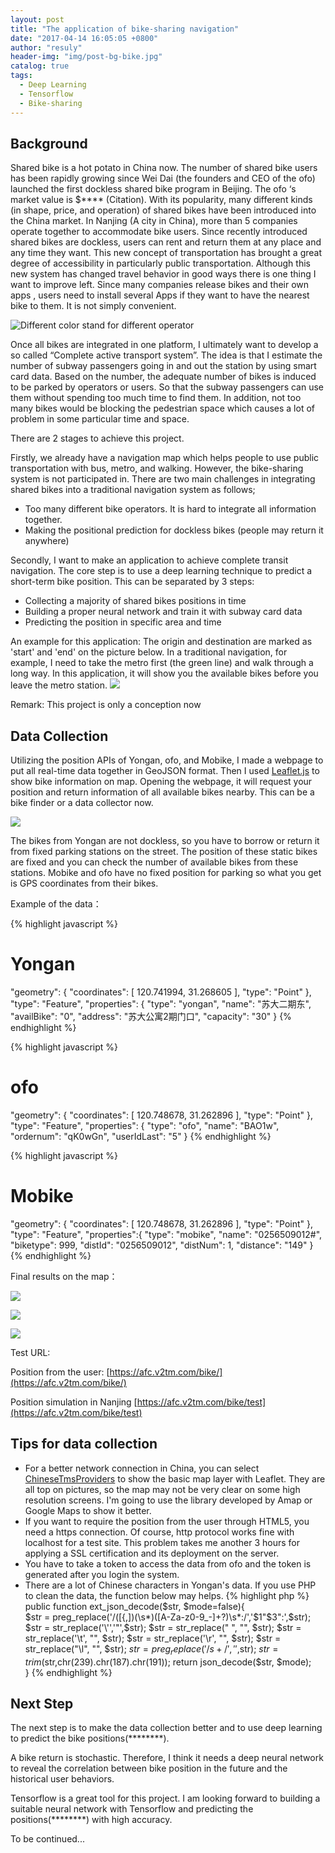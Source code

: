 ```yaml
---
layout: post
title: "The application of bike-sharing navigation"
date: "2017-04-14 16:05:05 +0800"
author: "resuly"
header-img: "img/post-bg-bike.jpg"
catalog: true
tags:
  - Deep Learning
  - Tensorflow
  - Bike-sharing
---
```


## Background

Shared bike is a hot potato in China now. The number of shared bike users has been rapidly growing since Wei Dai (the founders and CEO of the ofo) launched the first dockless shared bike program in Beijing. The ofo ‘s market value is $**** (Citation). With its popularity, many different kinds (in shape, price, and operation) of shared bikes have been introduced into the China market. In Nanjing (A city in China), more than 5 companies operate together to accommodate bike users. Since recently introduced shared bikes are dockless, users can rent and return them at any place and any time they want. This new concept of transportation has brought a great degree of accessibility in particularly public transportation. Although this new system has changed travel behavior in good ways there is one thing I want to improve left. Since many companies release bikes and their own apps , users need to install several Apps if they want to have the nearest bike to them. It is not simply convenient.

![Different color stand for different operator](/img/in_post/2017/04/bikes.jpg)

Once all bikes are integrated in one platform, I ultimately want to develop a so called “Complete active transport system”. The idea is that I estimate the number of subway passengers going in and out the station by using smart card data. Based on the number, the adequate number of bikes is induced to be parked by operators or users. So that the subway passengers can use them without spending too much time to find them. In addition, not too many bikes would be blocking the pedestrian space which causes a lot of problem in some particular time and space.

There are 2 stages to achieve this project.

Firstly, we already have a navigation map which  helps people to use public transportation with bus, metro, and walking. However, the bike-sharing system is not participated in. There are two main challenges in integrating shared bikes into a traditional navigation system as follows;
- Too many different bike operators. It is hard to integrate all information together.
- Making the positional prediction for dockless bikes (people may return it anywhere)

Secondly, I want to make an application to achieve complete transit navigation. The core step is to use a deep learning technique to predict a short-term bike position. This can be separated by 3 steps:
- Collecting a majority of shared bikes positions in time
- Building a proper neural network and train it with subway card data
- Predicting the position in specific area and time

An example for this application: The origin and destination are marked as 'start' and 'end' on the picture below. In a traditional navigation, for example, I need to take the metro first (the green line) and walk through a long way. In this application, it will show you the available bikes before you leave the metro station.
![](/img/in_post/2017/04/20170416154448.jpg)

Remark: This project is only a conception now

## Data Collection

Utilizing the position APIs of Yongan, ofo, and Mobike, I made a webpage to put all real-time data together in GeoJSON format. Then I used [Leaflet.js](http://leafletjs.com/) to show bike information on map. Opening the webpage, it will request your position and return information of all available bikes nearby. This can be a bike finder or a data collector now.

[![](/img/in_post/2017/04/3bikes.jpg)](/img/in_post/2017/04/3bikes.jpg)

The bikes from Yongan are not dockless, so you have to borrow or return it from fixed parking stations on the street. The position of these static bikes are fixed and you can check the number of available bikes from these stations. Mobike and ofo have no fixed position for parking so what you get is GPS coordinates from their bikes.

Example of the data：

{% highlight javascript %}
# Yongan
"geometry": {
  "coordinates": [
    120.741994,
    31.268605
  ],
  "type": "Point"
},
"type": "Feature",
"properties": {
  "type": "yongan",
  "name": "苏大二期东",
  "availBike": "0",
  "address": "苏大公寓2期门口",
  "capacity": "30"
}
{% endhighlight %}

{% highlight javascript %}
# ofo
"geometry": {
  "coordinates": [
    120.748678,
    31.262896
  ],
  "type": "Point"
},
"type": "Feature",
"properties": {
  "type": "ofo",
  "name": "BAO1w",
  "ordernum": "qK0wGn",
  "userIdLast": "5"
}
{% endhighlight %}

{% highlight javascript %}
# Mobike
"geometry": {
  "coordinates": [
    120.748678,
    31.262896
  ],
  "type": "Point"
},
"type": "Feature",
"properties":{
  "type": "mobike",
  "name": "0256509012#",
  "biketype": 999,
  "distId": "0256509012",
  "distNum": 1,
  "distance": "149"
}
{% endhighlight %}

Final results on the map：

![](/img/in_post/2017/04/2.jpg)

![](/img/in_post/2017/04/3.png)

![](/img/in_post/2017/04/4.png)


Test URL:

Position from the user:
[https://afc.v2tm.com/bike/](https://afc.v2tm.com/bike/)

Position simulation in Nanjing
[https://afc.v2tm.com/bike/test](https://afc.v2tm.com/bike/test)

## Tips for data collection

- For a better network connection in China, you can select [ChineseTmsProviders](https://github.com/htoooth/Leaflet.ChineseTmsProviders) to show the basic map layer with Leaflet. They are all top on pictures, so the map may not be very clear on some high resolution screens. I'm going to use the library developed by Amap or Google Maps to show it better.
- If you want to require the position from the user through HTML5, you need a https connection. Of course, http protocol works fine with localhost for a test site. This problem takes me another 3 hours for applying a SSL certification and its deployment on the server.
- You have to take a token to access the data from ofo and the token is generated after you login the system.
- There are a lot of Chinese characters in Yongan's data. If you use PHP to clean the data, the function below may helps.
{% highlight php %}
public function ext_json_decode($str, $mode=false){  
    $str = preg_replace('/([{,])(\s*)([A-Za-z0-9_\-]+?)\s*:/','$1"$3":',$str);
    $str = str_replace('\'','"',$str);
    $str = str_replace(" ", "", $str);
    $str = str_replace('\t', "", $str);
    $str = str_replace('\r', "", $str);
    $str = str_replace("\l", "", $str);
    $str = preg_replace('/s+/', '',$str);
    $str = trim($str,chr(239).chr(187).chr(191));
    return json_decode($str, $mode);  
}
{% endhighlight %}


## Next Step

The next step is to make the data collection better and to use deep learning to predict the bike positions(********).

A bike return is stochastic. Therefore, I think it needs a deep neural network to reveal the correlation between bike position in the future and the historical user behaviors.

Tensorflow is a great tool for this project. I am looking forward to building a suitable neural network with Tensorflow and predicting the positions(********) with high accuracy.

To be continued...
